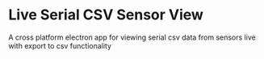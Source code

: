 # Live Serial CSV Sensor View
 A cross platform electron app for viewing serial csv data from sensors live with export to csv functionality
